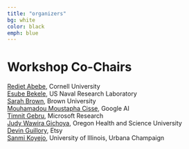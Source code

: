 ```yaml
---
title: "organizers"
bg: white
color: black
emph: blue
---
```


# Workshop Co-Chairs 

[Rediet Abebe](https://www.cs.cornell.edu/~red/), Cornell University  
[Esube Bekele](), US Naval Research Laboratory  
[Sarah Brown](http://sarahmbrown.org/), Brown University  
[Mouhamadou Moustapha Cisse](http://moustaphacisse.com/), Google AI  
[Timnit Gebru](http://ai.stanford.edu/~tgebru/), Microsoft Research  
[Judy Wawira Gichoya](http://www.gichoya.me/about/), Oregon Health and Science University  
[Devin Guillory](), Etsy  
[Sanmi Koyejo](http://sanmi.cs.illinois.edu/), University of Illinois, Urbana Champaign
